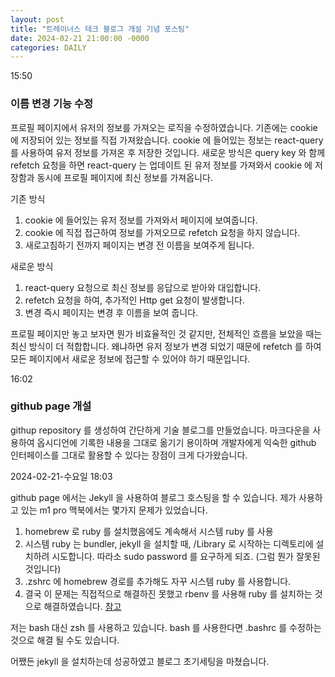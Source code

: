```yaml
---
layout: post
title: "트레이너스 테크 블로그 개설 기념 포스팅"
date: 2024-02-21 21:00:00 -0000
categories: DAILY
---
```


15:50

### 이름 변경 기능 수정

프로필 페이지에서 유저의 정보를 가져오는 로직을 수정하였습니다.
기존에는 cookie 에 저장되어 있는 정보를 직접 가져왔습니다.
cookie 에 들어있는 정보는 react-query 를 사용하여 유저 정보를 가져온 후 저장한 것입니다.
새로운 방식은 query key 와 함께 refetch 요청을 하면 react-query 는 업데이트 된 유저 정보를 가져와서 cookie 에 저장함과 동시에 프로필 페이지에 최신 정보를 가져옵니다.

기존 방식

1. cookie 에 들어있는 유저 정보를 가져와서 페이지에 보여줍니다.
2. cookie 에 직접 접근하여 정보를 가져오므로 refetch 요청을 하지 않습니다.
3. 새로고침하기 전까지 페이지는 변경 전 이름을 보여주게 됩니다.

새로운 방식

1. react-query 요청으로 최신 정보를 응답으로 받아와 대입합니다.
2. refetch 요청을 하여, 추가적인 Http get 요청이 발생합니다.
3. 변경 즉시 페이지는 변경 후 이름을 보여 줍니다.

프로필 페이지만 놓고 보자면 뭔가 비효율적인 것 같지만, 전체적인 흐름을 보았을 때는 최신 방식이 더 적합합니다.
왜냐하면 유저 정보가 변경 되었기 때문에 refetch 를 하여 모든 페이지에서 새로운 정보에 접근할 수 있어야 하기 때문입니다.

16:02

### github page 개설

githup repository 를 생성하여 간단하게 기술 블로그를 만들었습니다.
마크다운을 사용하여 옵시디언에 기록한 내용을 그대로 옮기기 용이하며 개발자에게 익숙한 github 인터페이스를 그대로 활용할 수 있다는 장점이 크게 다가왔습니다.

2024-02-21-수요일 18:03

github page 에서는 Jekyll 을 사용하여 블로그 호스팅을 할 수 있습니다.
제가 사용하고 있는 m1 pro 맥북에서는 몇가지 문제가 있었습니다.

1. homebrew 로 ruby 를 설치했음에도 계속해서 시스템 ruby 를 사용
2. 시스템 ruby 는 bundler, jekyll 을 설치할 때, /Library 로 시작하는 디렉토리에 설치하려 시도합니다. 따라소 sudo password 를 요구하게 되죠. (그럼 뭔가 잘못된 것입니다)
3. .zshrc 에 homebrew 경로를 추가해도 자꾸 시스템 ruby 를 사용합니다.
4. 결국 이 문제는 직접적으로 해결하진 못했고 rbenv 를 사용해 ruby 를 설치하는 것으로 해결하였습니다. [참고](https://danaing.github.io/etc/2022/03/14/M1-mac-jekyll-setting.html)

저는 bash 대신 zsh 를 사용하고 있습니다. bash 를 사용한다면 .bashrc 를 수정하는 것으로 해결 될 수도 있습니다.

어쨌든 jekyll 을 설치하는데 성공하였고 블로그 초기세팅을 마쳤습니다.
